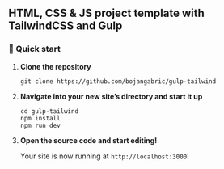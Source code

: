 ## HTML, CSS & JS project template with TailwindCSS and Gulp

### 🚀 Quick start

1.  **Clone the repository**

    ```shell
    git clone https://github.com/bojangabric/gulp-tailwind
    ```

2.  **Navigate into your new site’s directory and start it up**

    ```shell
    cd gulp-tailwind
    npm install
    npm run dev
    ```

3.  **Open the source code and start editing!**

    Your site is now running at `http://localhost:3000`!
